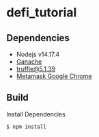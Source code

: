 # defi_tutorial

## Dependencies

- Nodejs v14.17.4
- [Ganache](https://www.trufflesuite.com/ganache)
- truffle@5.1.39
- [Metamask Google Chrome](https://chrome.google.com/webstore/detail/metamask/nkbihfbeogaeaoehlefnkodbefgpgknn)

## Build

Install Dependencies

```
$ npm install
```